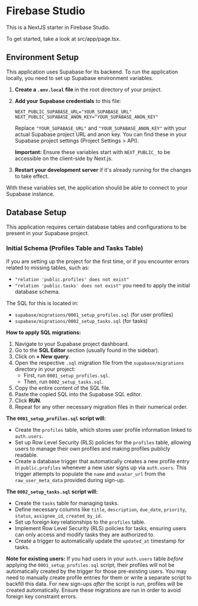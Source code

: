 
# Firebase Studio

This is a NextJS starter in Firebase Studio.

To get started, take a look at src/app/page.tsx.

## Environment Setup

This application uses Supabase for its backend. To run the application locally, you need to set up Supabase environment variables.

1.  **Create a `.env.local` file** in the root directory of your project.
2.  **Add your Supabase credentials** to this file:

    ```env
    NEXT_PUBLIC_SUPABASE_URL="YOUR_SUPABASE_URL"
    NEXT_PUBLIC_SUPABASE_ANON_KEY="YOUR_SUPABASE_ANON_KEY"
    ```

    Replace `"YOUR_SUPABASE_URL"` and `"YOUR_SUPABASE_ANON_KEY"` with your actual Supabase project URL and anon key. You can find these in your Supabase project settings (Project Settings > API).

    **Important:** Ensure these variables start with `NEXT_PUBLIC_` to be accessible on the client-side by Next.js.

3.  **Restart your development server** if it's already running for the changes to take effect.

With these variables set, the application should be able to connect to your Supabase instance.

## Database Setup

This application requires certain database tables and configurations to be present in your Supabase project.

### Initial Schema (Profiles Table and Tasks Table)

If you are setting up the project for the first time, or if you encounter errors related to missing tables, such as:
- `"relation 'public.profiles' does not exist"`
- `"relation 'public.tasks' does not exist"`
you need to apply the initial database schema.

The SQL for this is located in:
- `supabase/migrations/0001_setup_profiles.sql` (for user profiles)
- `supabase/migrations/0002_setup_tasks.sql` (for tasks)

**How to apply SQL migrations:**

1.  Navigate to your Supabase project dashboard.
2.  Go to the **SQL Editor** section (usually found in the sidebar).
3.  Click on **+ New query**.
4.  Open the respective `.sql` migration file from the `supabase/migrations` directory in your project:
    *   First, run `0001_setup_profiles.sql`.
    *   Then, run `0002_setup_tasks.sql`.
5.  Copy the entire content of the SQL file.
6.  Paste the copied SQL into the Supabase SQL editor.
7.  Click **RUN**.
8.  Repeat for any other necessary migration files in their numerical order.

**The `0001_setup_profiles.sql` script will:**
*   Create the `profiles` table, which stores user profile information linked to `auth.users`.
*   Set up Row Level Security (RLS) policies for the `profiles` table, allowing users to manage their own profiles and making profiles publicly readable.
*   Create a database trigger that automatically creates a new profile entry in `public.profiles` whenever a new user signs up via `auth.users`. This trigger attempts to populate the `name` and `avatar_url` from the `raw_user_meta_data` provided during sign-up.

**The `0002_setup_tasks.sql` script will:**
*   Create the `tasks` table for managing tasks.
*   Define necessary columns like `title`, `description`, `due_date`, `priority`, `status`, `assignee_id`, `created_by_id`.
*   Set up foreign key relationships to the `profiles` table.
*   Implement Row Level Security (RLS) policies for tasks, ensuring users can only access and modify tasks they are authorized to.
*   Create a trigger to automatically update the `updated_at` timestamp for tasks.

**Note for existing users:** If you had users in your `auth.users` table *before* applying the `0001_setup_profiles.sql` script, their profiles will not be automatically created by the trigger for those pre-existing users. You may need to manually create profile entries for them or write a separate script to backfill this data. For new sign-ups *after* the script is run, profiles will be created automatically.
Ensure these migrations are run in order to avoid foreign key constraint errors.
